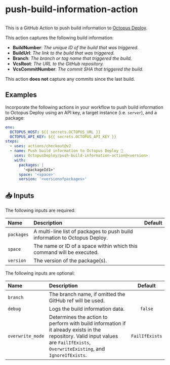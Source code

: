 # push-build-information-action

<img alt= "" src="https://github.com/OctopusDeploy/push-build-information-action/raw/main/assets/github-actions-octopus.png" />

This is a GitHub Action to push build information to [Octopus Deploy](https://octopus.com/).

This action captures the following build information:
  - **BuildNumber**: _The unique ID of the build that was triggered._
  - **BuildUrl**: _The link to the build that was triggered._
  - **Branch**: _The branch or tag name that triggered the build._
  - **VcsRoot**: _The URL to the GitHub repository._
  - **VcsCommitNumber**: _The commit SHA that triggered the build._

This action **does not** capture any commits since the last build.

## Examples

Incorporate the following actions in your workflow to push build information to Octopus Deploy using an API key, a target instance (i.e. `server`), and a package:

```yml
env:
  OCTOPUS_HOST: ${{ secrets.OCTOPUS_URL }}
  OCTOPUS_API_KEY: ${{ secrets.OCTOPUS_API_KEY }}
steps:
  - uses: actions/checkout@v2
  - name: Push build information to Octopus Deploy 🐙
    uses: OctopusDeploy/push-build-information-action@<version>
    with:
      packages: |
        '<packageId1>'
      space: '<space>'
      version: '<versionofpackages>'
```

## 📥 Inputs

The following inputs are required:

| Name       | Description                                                                | Default |
| :--------- | :------------------------------------------------------------------------- | :-----: |
| `packages` | A multi-line list of packages to push build information to Octopus Deploy. |         |
| `space`    | The name or ID of a space within which this command will be executed.      |         |
| `version`  | The version of the package(s).                                             |         |

The following inputs are optional:

| Name             | Description                                                                                                                                                                       |    Default     |
| :--------------- | :-------------------------------------------------------------------------------------------------------------------------------------------------------------------------------- | :------------: |
| `branch`         | The branch name, if omitted the GitHub ref will be used.                                                                                                                          |                |
| `debug`          | Logs the build information data.                                                                                                                                                  |    `false`     |
| `overwrite_mode` | Determines the action to perform with build information if it already exists in the repository. Valid input values are `FailIfExists`, `OverwriteExisting`, and `IgnoreIfExists`. | `FailIfExists` |
